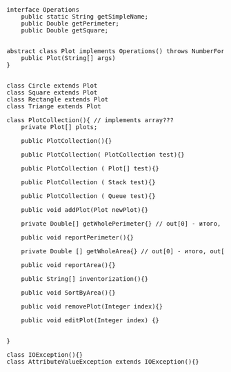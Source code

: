 <pre>interface Operations  
    public static String getSimpleName;
    public Double getPerimeter;
    public Double getSquare;


abstract class Plot implements Operations() throws NumberFormatException{
    public Plot(String[] args)
}


class Circle extends Plot  
class Square extends Plot  
class Rectangle extends Plot  
class Triange extends Plot

class PlotCollection(){ // implements array???
    private Plot[] plots;

    public PlotCollection(){}

    public PlotCollection( PlotCollection test){}

    public PlotCollection ( Plot[] test){}

    public PlotCollection ( Stack<Plot> test){}

    public PlotCollection ( Queue<Plot> test){}

    public void addPlot(Plot newPlot){}

    private Double[] getWholePerimeter{} // out[0] - итого, out[1]++ - фигуры

    public void reportPerimeter(){}

    private Double [] getWholeArea{} // out[0] - итого, out[1]++ - фигуры

    public void reportArea(){}

    public String[] inventorization(){}

    public void SortByArea(){}
    
    public void removePlot(Integer index){}

    public void editPlot(Integer index) {}


}

class IOException(){}
class AttributeValueException extends IOException(){}

</pre>